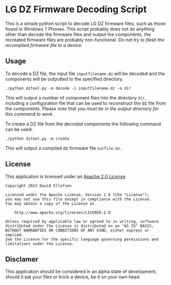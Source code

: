 LG DZ Firmware Decoding Script
==============================

This is a simple python script to decode LG DZ firmware files, such as those found in Windows 7 Phones. This script probably does not do anything other than decode the firmware files and output the components, the recreated firmware files are probably non-functional. *Do not try to flash the recompiled firmware file to a device.*

Usage
-----

To decode a DZ file, the input file ```inputfilename.dz``` will be decoded and the components will be outputted to the specified directory.

	./python dztool.py -m decode -i inputfilename.dz -o dir

This will output a number of component files into the directory ```dir```, including a configuration file that can be used to reconstruct the dz file from the components. *Please note that you must be in the output directory for this command to work.*

To create a DZ file from the decoded components the following command can be used:

	./python dztool.py -m create

This will output a compiled dz firmware file ```outfile.dz```.

License
-------

This application is licensed under an [Apache 2.0 License](http://www.apache.org/licenses/LICENSE-2.0.html)

    Copyright 2012 David Ellefsen

    Licensed under the Apache License, Version 2.0 (the "License");
    you may not use this file except in compliance with the License.
    You may obtain a copy of the License at

        http://www.apache.org/licenses/LICENSE-2.0

    Unless required by applicable law or agreed to in writing, software
    distributed under the License is distributed on an "AS IS" BASIS,
    WITHOUT WARRANTIES OR CONDITIONS OF ANY KIND, either express or implied.
    See the License for the specific language governing permissions and
    limitations under the License.

Disclamer
---------

This application should be considered in an alpha state of development, should it eat your files or brick a device, be it on your own head.
